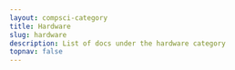 ```yaml
---
layout: compsci-category
title: Hardware
slug: hardware
description: List of docs under the hardware category
topnav: false
---
```

